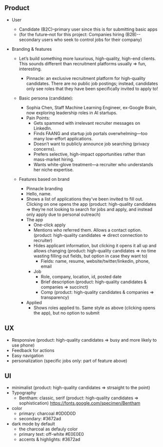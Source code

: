 ## Product

- User
  - Candidate (B2C)–primary user since this is for submitting basic apps
  - (for the future–not for this project: Companies hiring (B2B)--secondary users who seek to control jobs for their company)
- Branding & features

  - Let’s build something more luxurious, high-quality, high-end clients. This sounds different than recruitment platforms usually ⇒ fun, interesting.

    - Pinnacle: an exclusive recruitment platform for high-quality candidates. There are no public job postings; instead, candidates only see roles that they have been specifically invited to apply to!

  - Basic persona (candidate):
    - Sophia Chen, Staff Machine Learning Engineer, ex-Google Brain, now exploring leadership roles in AI startups.
    - Pain Points:
      - Gets spammed with irrelevant recruiter messages on LinkedIn.
      - Finds FAANG and startup job portals overwhelming—too many low-effort applications.
      - Doesn’t want to publicly announce job searching (privacy concerns).
      - Prefers selective, high-impact opportunities rather than mass-market hiring.
      - Wants white-glove treatment—a recruiter who understands her niche expertise.
  - Features based on brand
    - Pinnacle branding
    - Hello, name.
    - Shows a list of applications they’ve been invited to fill out. Clicking on one opens the app (product: high-quality candidates ⇒ they’re not looking to search for jobs and apply, and instead only apply due to personal outreach)
    - The app
      - One-click apply
      - Mentions who referred them. Allows a contact option. (product: high-quality candidates ⇒ direct connection to recruiter)
      - Hides applicant information, but clicking it opens it all up and allows changing (product: high-quality candidates ⇒ no time wasting filling out fields, but option in case they want to)
        - Fields: name, resume, website/twitter/linkedin, phone, email
      - Job
        - Role, company, location, id, posted date
        - Brief description (product: high-quality candidates & companies ⇒ succinct)
        - Comp (product: high-quality candidates & companies ⇒ transparency)
    - Applied
      - Shows roles applied to. Same style as above (clicking opens the app), but no option to submit

## UX

- Responsive (product: high-quality candidates ⇒ busy and more likely to use phone)
- Feedback for actions
- Easy navigation
- personalization (specific jobs only: part of feature above)

## UI

- minimalist (product: high-quality candidates ⇒ strsaight to the point)
- Typography
  - Bentham: classic, serif (product: high-quality candidates ⇒ sophistication) https://fonts.google.com/specimen/Bentham
- color
  - primary: charcoal #0D0D0D
  - secondary: #3672ad
- dark mode by default
  - the charcoal as defauly color
  - primary text: off-white #E0E0E0
  - accents & highlights: #3672ad
